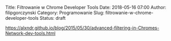 Title: Filtrowanie w Chrome Developer Tools
Date: 2018-05-16 07:00
Author: filipgorczynski
Category: Programowanie
Slug: filtrowanie-w-chrome-developer-tools
Status: draft

https://alxndr.github.io/blog/2015/05/30/advanced-filtering-in-Chromes-Network-dev-tools.html
